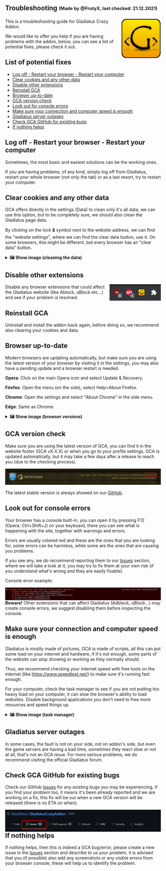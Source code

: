 ## Troubleshooting <sub><sup>(Made by @FrutyX, last checked: 21.12.2021)</sup></sub>
<img src="/documentation/resources/icon_128.png" align="right"/>

This is a troubleshooting guide for Gladiatus Crazy Addon.

We would like to offer you help if you are having problems with the addon, below, you can see a list of potential fixes, please check it out.

## List of potential fixes
- [Log off - Restart your browser - Restart your computer](Troubleshooting.md#log-off---restart-your-browser---restart-your-computer)
- [Clear cookies and any other data](Troubleshooting.md#clear-cookies-and-any-other-data)
- [Disable other extensions](Troubleshooting.md#disable-other-extensions)
- [Reinstall GCA](Troubleshooting.md#reinstall-gca)
- [Browser up-to-date](Troubleshooting.md#browser-up-to-date)
- [GCA version check](Troubleshooting.md#gca-version-check)
- [Look out for console errors](Troubleshooting.md#look-out-for-console-errors)
- [Make sure your connection and computer speed is enough](Troubleshooting.md#make-sure-your-connection-and-computer-speed-is-enough)
- [Gladiatus server outages](Troubleshooting.md#gladiatus-server-outages)
- [Check GCA GitHub for existing bugs](Troubleshooting.md#check-gca-github-for-existing-bugs)
- [If nothing helps](Troubleshooting.md#if-nothing-helps)


## Log off - Restart your browser - Restart your computer

Sometimes, the most basic and easiest solutions can be the working ones.

If you are having problems, of any kind, simply log off from Gladiatus, restart your whole browser (not only the tab) or as a last resort, try to restart your computer.

## Clear cookies and any other data

GCA offers directly in the settings (Data) to clean only it's all data, we can use this option, but to be completely sure, we should also clean the Gladiatus page data.

By clicking on the lock 🔒 symbol next to the website address, we can find the "website settings", where we can find the clear data button, use it. On some browsers, this might be different, but every browser has an "clear data" button.



<details>
  <summary><b>🖼️ Show image (cleaning the data)</b></summary>
<img src="/documentation/resources/troubleshooting/cookies.PNG"/>
  
  or for GCA only:
  
<img src="/documentation/resources/troubleshooting/gca_data.PNG"/>
</details>
  
## Disable other extensions

<img src="/documentation/resources/troubleshooting/addons.PNG" align="right"/>
Disable any browser extensions that could affect the Gladiatus website (like Ablock, uBlock etc...) and see if your problem is resolved.


## Reinstall GCA

Uninstall and install the addon back again, before doing so, we recommend also clearing your cookies and data.

## Browser up-to-date

Modern browsers are updating automatically, but make sure you are using the latest version of your browser by visiting it in the settings, you may also have a pending update and a browser restart is needed.

**Opera**: Click on the main Opera icon and select Update & Recovery.

**Firefox**: Open the menu (on the side), select Help>About Firefox.

**Chrome**: Open the settings and select "About Chrome" in the side menu.

**Edge**: Same as Chrome.

<details>
  <summary><b>🖼️ Show image (browser versions)</b></summary>
<img src="/documentation/resources/troubleshooting/browser_versions.PNG"/>
</details>

## GCA version check

Make sure you are using the latest version of GCA, you can find it in the website footer (GCA vX.X.X) or when you go to your profile settings. GCA is updated automatically, but it may take a few days after a release to reach you (due to the checking process).

<img src="/documentation/resources/troubleshooting/gca_version.PNG"/>


The latest stable version is always showed on our <a href="https://github.com/DinoDevs/GladiatusCrazyAddon">GitHub</a>.

## Look out for console errors

Your browser has a console built-in, you can open it by pressing F12 (Opera: Ctrl+Shift+J) on your keyboard, there you can see what is happening with the site, together with warnings and errors. 

Errors are usually colored red and these are the ones that you are looking for, some errors can be harmless, while some are the ones that are causing you problems.

If you see any, we do recommend reporting them to our <a href="https://github.com/DinoDevs/GladiatusCrazyAddon/issues">Issues</a> section, where we will take a look at it, you may try to fix them at your own risk (if you understand what's wrong and they are easily fixable).

Console error example:

<img src="/documentation/resources/troubleshooting/error_example.PNG" align="right"/>


**Beware!** Other extensions that can affect Gladiatus (Adblock, uBlock...) may create console errors, we suggest disabling them before inspecting the console.

## Make sure your connection and computer speed is enough

Gladiatus is mostly made of pictures, GCA is made of scripts, all this can put some load on your internet and hardware, if it's not enough, some parts of the website can stop showing or working as they normally should.

Thus, we recommend checking your internet speed with free tools on the internet (like https://www.speedtest.net/) to make sure it's running fast enough.

For your computer, check the task manager to see if you are not putting too heavy load on your computer, it can slow the browser's ability to load websites. Disable background applications you don't need to free more resources and speed things up.

<details>
  <summary><b>🖼️ Show image (task manager)</b></summary>
<img src="/documentation/resources/troubleshooting/taskmanager.PNG"/>
</details>

## Gladiatus server outages

In some cases, the fault is not on your side, not on addon's side, but even the game servers are having a bad time, sometimes they react slow or not at all, that's not an GCA issue. For more serious problems, we do recommend visiting the official Gladiatus forum.

## Check GCA GitHub for existing bugs

Check our GitHub <a href="https://github.com/DinoDevs/GladiatusCrazyAddon/issues">Issues</a> for any existing bugs you may be experiencing, if you find your problem too, it means it's been already reported and we are working on a fix, this fix will be out when a new GCA version will be released (there is no ETA on when).

<img src="/documentation/resources/troubleshooting/issues.PNG" align="right"/>

## If nothing helps
If nothing helps, then this is indeed a GCA bug/error, please create a new issue in the <a href="https://github.com/DinoDevs/GladiatusCrazyAddon/issues">Issues</a> section and describe to us your problem, it is advised that you (if possible) also add any screenshots or any visible errors from your browser console, these will help us to identify the problem.
